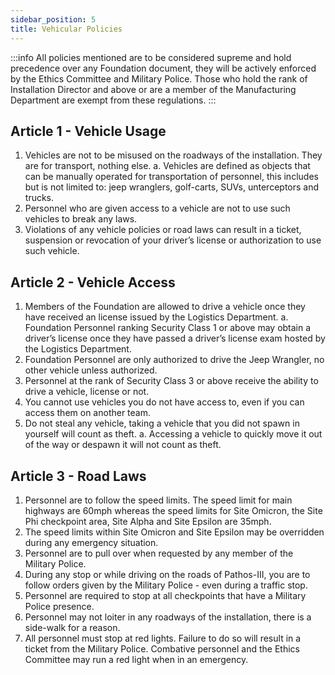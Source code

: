 ```yaml
---
sidebar_position: 5
title: Vehicular Policies
---
```


:::info
All policies mentioned are to be considered supreme and hold precedence over any Foundation document, they will be actively enforced by the Ethics Committee and Military Police. Those who hold the rank of Installation Director and above or are a member of the Manufacturing Department are exempt from these regulations.
:::

## Article 1 - Vehicle Usage
 1. Vehicles are not to be misused on the roadways of the installation. They are for transport, nothing else.
  a. Vehicles are defined as objects that can be manually operated for transportation of personnel, this includes but is not limited to: jeep wranglers, golf-carts, SUVs, unterceptors and trucks.
 2. Personnel who are given access to a vehicle are not to use such vehicles to break any laws.
 3. Violations of any vehicle policies or road laws can result in a ticket, suspension or revocation of your driver’s license or authorization to use such vehicle. 

## Article 2 - Vehicle Access
 1. Members of the Foundation are allowed to drive a vehicle once they have received an license issued by the Logistics Department.
  a. Foundation Personnel ranking Security Class 1 or above may obtain a driver’s license once they have passed a driver’s license exam hosted by the Logistics Department. 
 2. Foundation Personnel are only authorized to drive the Jeep Wrangler, no other vehicle unless authorized.
 3. Personnel at the rank of Security Class 3 or above receive the ability to drive a vehicle, license or not.
 4. You cannot use vehicles you do not have access to, even if you can access them on another team.
 4. Do not steal any vehicle, taking a vehicle that you did not spawn in yourself will count as theft.
    a. Accessing a vehicle to quickly move it out of the way or despawn it will not count as theft. 

## Article 3 - Road Laws
 1. Personnel are to follow the speed limits. The speed limit for main highways are 60mph whereas the speed limits for Site Omicron, the Site Phi checkpoint area, Site Alpha and Site Epsilon are 35mph. 
 2. The speed limits within Site Omicron and Site Epsilon may be overridden during any emergency situation.
 3. Personnel are to pull over when requested by any member of the Military Police. 
 4. During any stop or while driving on the roads of Pathos-III, you are to follow orders given by the Military Police - even during a traffic stop. 
 5. Personnel are required to stop at all checkpoints that have a Military Police presence. 
 6. Personnel may not loiter in any roadways of the installation, there is a side-walk for a reason. 
 7. All personnel must stop at red lights. Failure to do so will result in a ticket from the Military Police. Combative personnel and the Ethics Committee may run a red light when in an emergency. 